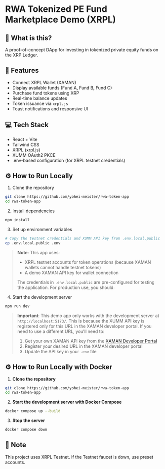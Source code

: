 # RWA Tokenized PE Fund Marketplace Demo (XRPL)

## 🚀 What is this?

A proof-of-concept DApp for investing in tokenized private equity funds on the XRP Ledger.

## 🧩 Features

- Connect XRPL Wallet (XAMAN)
- Display available funds (Fund A, Fund B, Fund C)
- Purchase fund tokens using XRP
- Real-time balance updates
- Token issuance via `xrpl.js`
- Toast notifications and responsive UI

## 💻 Tech Stack

- React + Vite
- Tailwind CSS
- XRPL (xrpl.js)
- XUMM OAuth2 PKCE
- .env-based configuration (for XRPL testnet credentials)

## ⚙️ How to Run Locally

1. Clone the repository

```bash
git clone https://github.com/yohei-meister/rwa-token-app
cd rwa-token-app
```

2. Install dependencies

```bash
npm install
```

3. Set up environment variables

```bash
# Copy the testnet credentials and XUMM API key from .env.local.public to .env
cp .env.local.public .env
```

> **Note**: This app uses:
>
> - XRPL testnet accounts for token operations (because XAMAN wallets cannot handle testnet tokens)
> - A demo XAMAN API key for wallet connection
>
> The credentials in `.env.local.public` are pre-configured for testing the application. For production use, you should:
>


4. Start the development server

```bash
npm run dev
```

> **Important**: This demo app only works with the development server at `http://localhost:5173/`. This is because the XUMM API key is registered only for this URL in the XAMAN developer portal. If you need to use a different URL, you'll need to:
>
> 1. Get your own XAMAN API key from the [XAMAN Developer Portal](https://apps.xaman.dev/)
> 2. Register your desired URL in the XAMAN developer portal
> 3. Update the API key in your `.env` file

## ⚙️ How to Run Locally with Docker

1. **Clone the repository**

```bash
git clone https://github.com/yohei-meister/rwa-token-app
cd rwa-token-app
```

2. **Start the development server with Docker Compose**

```bash
docker compose up --build
```

3. **Stop the server**

```bash
docker compose down
```

## 📝 Note

This project uses XRPL Testnet.
If the Testnet faucet is down, use preset accounts.
